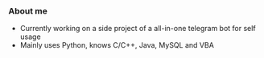 ### About me

- Currently working on a side project of a all-in-one telegram bot for self usage
- Mainly uses Python, knows C/C++, Java, MySQL and VBA
